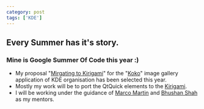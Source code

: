 ```yaml
---
category: post
tags: ['KDE']
---
```

## Every Summer has it's story.
### Mine is Google Summer Of Code this year :)
* My proposal "[Mirgating to Kirigami](https://summerofcode.withgoogle.com/projects/#5268432239984640)" for the "[Koko](https://cgit.kde.org/koko.git/)" image gallery application of KDE organisation has been selected this year.
* Mostly my work will be to port the QtQuick elements to the [Kirigami](https://techbase.kde.org/Kirigami).
* I will be working under the guidance of [Marco Martin](http://notmart.org/blog/) and [Bhushan Shah](http://blog.bshah.in/) as my mentors.
